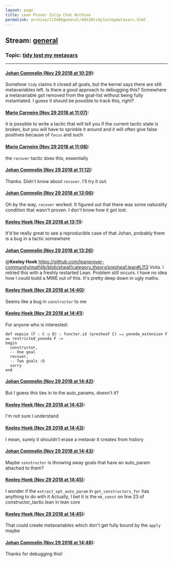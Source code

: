 ```yaml
---
layout: page
title: Lean Prover Zulip Chat Archive 
permalink: archive/113488general/40518tidylostmymetavars.html
---
```


## Stream: [general](index.html)
### Topic: [tidy lost my metavars](40518tidylostmymetavars.html)

---

#### [Johan Commelin (Nov 29 2018 at 10:29)](https://leanprover.zulipchat.com/#narrow/stream/113488-general/topic/tidy%20lost%20my%20metavars/near/148774987):
Somehow `tidy` claims it closed all goals, but the kernel says there are still metavariables left. Is there a good approach to debugging this? Somewhere a metavariable got removed from the goal-list without being fully instantiated. I guess it should be possible to track this, right?

#### [Mario Carneiro (Nov 29 2018 at 11:07)](https://leanprover.zulipchat.com/#narrow/stream/113488-general/topic/tidy%20lost%20my%20metavars/near/148776730):
it is possible to write a tactic that will tell you if the current tactic state is broken, but you will have to sprinkle it around and it will often give false positives because of `focus` and such

#### [Mario Carneiro (Nov 29 2018 at 11:08)](https://leanprover.zulipchat.com/#narrow/stream/113488-general/topic/tidy%20lost%20my%20metavars/near/148776794):
the `recover` tactic does this, essentially

#### [Johan Commelin (Nov 29 2018 at 11:12)](https://leanprover.zulipchat.com/#narrow/stream/113488-general/topic/tidy%20lost%20my%20metavars/near/148776998):
Thanks. Didn't know about `recover`. I'll try it out.

#### [Johan Commelin (Nov 29 2018 at 13:06)](https://leanprover.zulipchat.com/#narrow/stream/113488-general/topic/tidy%20lost%20my%20metavars/near/148782330):
Oh by the way, `recover` worked. It figured out that there was some naturality condition that wasn't proven. I don't know how it got lost.

#### [Keeley Hoek (Nov 29 2018 at 13:11)](https://leanprover.zulipchat.com/#narrow/stream/113488-general/topic/tidy%20lost%20my%20metavars/near/148782541):
It'd be really great to see a reproducible case of that Johan, probably there is a bug in a tactic somewhere

#### [Johan Commelin (Nov 29 2018 at 13:26)](https://leanprover.zulipchat.com/#narrow/stream/113488-general/topic/tidy%20lost%20my%20metavars/near/148783366):
@**Keeley Hoek** https://github.com/leanprover-community/mathlib/blob/sheaf/category_theory/presheaf.lean#L113
Voila. I retried this with a freshly restarted Lean. Problem still occurs. I have no idea how I could build a MWE out of this. It's pretty deep down in ugly maths.

#### [Keeley Hoek (Nov 29 2018 at 14:40)](https://leanprover.zulipchat.com/#narrow/stream/113488-general/topic/tidy%20lost%20my%20metavars/near/148786857):
Seems like a bug in `constructor` to me

#### [Keeley Hoek (Nov 29 2018 at 14:41)](https://leanprover.zulipchat.com/#narrow/stream/113488-general/topic/tidy%20lost%20my%20metavars/near/148786936):
For anyone who is interested:
````lean
def oopsie (F : C ⥤ D) : functor.id (presheaf C) ⟹ yoneda_extension F ⋙ restricted_yoneda F :=
begin
  constructor,
  -- One goal
  recover,
  -- Two goals :O
  sorry
end
````

#### [Johan Commelin (Nov 29 2018 at 14:42)](https://leanprover.zulipchat.com/#narrow/stream/113488-general/topic/tidy%20lost%20my%20metavars/near/148786989):
But I guess this ties in to the auto_params, doesn't it?

#### [Keeley Hoek (Nov 29 2018 at 14:43)](https://leanprover.zulipchat.com/#narrow/stream/113488-general/topic/tidy%20lost%20my%20metavars/near/148787002):
I'm not sure I understand

#### [Keeley Hoek (Nov 29 2018 at 14:43)](https://leanprover.zulipchat.com/#narrow/stream/113488-general/topic/tidy%20lost%20my%20metavars/near/148787009):
I mean, surely it shouldn't erase a metavar it creates from history

#### [Johan Commelin (Nov 29 2018 at 14:43)](https://leanprover.zulipchat.com/#narrow/stream/113488-general/topic/tidy%20lost%20my%20metavars/near/148787015):
Maybe `constructor` is throwing away goals that have an auto_param attached to them?

#### [Keeley Hoek (Nov 29 2018 at 14:45)](https://leanprover.zulipchat.com/#narrow/stream/113488-general/topic/tidy%20lost%20my%20metavars/near/148787126):
I wonder if the `extract_opt_auto_param` in `get_constructors_for` has anything to do with it
Actually, I bet it is the `mk_const` on line 23 of constructor_tactic.lean in lean core

#### [Keeley Hoek (Nov 29 2018 at 14:45)](https://leanprover.zulipchat.com/#narrow/stream/113488-general/topic/tidy%20lost%20my%20metavars/near/148787138):
That could create metavariables which don't get fully bound by the `apply` maybe

#### [Johan Commelin (Nov 29 2018 at 14:48)](https://leanprover.zulipchat.com/#narrow/stream/113488-general/topic/tidy%20lost%20my%20metavars/near/148787258):
Thanks for debugging this!

